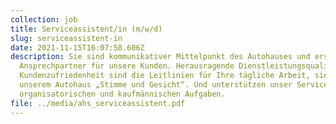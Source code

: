 ```yaml
---
collection: job
title: Serviceassistent/in (m/w/d)
slug: serviceassistent-in
date: 2021-11-15T16:07:58.606Z
description: Sie sind kommunikativer Mittelpunkt des Autohauses und erster
  Ansprechpartner für unsere Kunden. Herausragende Dienstleistungsqualitäten und
  Kundenzufriedenheit sind die Leitlinien für Ihre tägliche Arbeit, sie geben
  unserem Autohaus „Stimme und Gesicht“. Und unterstützen unser Serviceteam in
  organisatorischen und kaufmännischen Aufgaben.
file: ../media/ahs_serviceassistent.pdf
---
```

